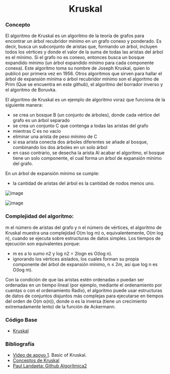<h1 align="center"> Kruskal </h1>

### Concepto 

El algoritmo de Kruskal es un algoritmo de la teoría de grafos para encontrar un árbol recubridor mínimo en un grafo conexo y ponderado. Es decir, busca un subconjunto de aristas que, formando un árbol, incluyen todos los vértices y donde el valor de la suma de todas las aristas del árbol es el mínimo. Si el grafo no es conexo, entonces busca un bosque expandido mínimo (un árbol expandido mínimo para cada componente conexa). Este algoritmo toma su nombre de Joseph Kruskal, quien lo publicó por primera vez en 1956. Otros algoritmos que sirven para hallar el árbol de expansión mínima o árbol recubridor mínimo son el algoritmo de Prim (Que se encuentra en este github), el algoritmo del borrador inverso y el algoritmo de Boruvka.

El algoritmo de Kruskal es un ejemplo de algoritmo voraz que funciona de la siguiente manera:

- se crea un bosque B (un conjunto de árboles), donde cada vértice del grafo es un árbol separado
- se crea un conjunto C que contenga a todas las aristas del grafo
- mientras C es no vacío
- eliminar una arista de peso mínimo de C
- si esa arista conecta dos árboles diferentes se añade al bosque, combinando los dos árboles en un solo árbol
- en caso contrario, se desecha la arista
Al acabar el algoritmo, el bosque tiene un solo componente, el cual forma un árbol de expansión mínimo del grafo.

En un árbol de expansión mínimo se cumple:

- la cantidad de aristas del árbol es la cantidad de nodos menos uno.

![image](https://user-images.githubusercontent.com/90888080/196331746-260beb35-ccac-47a8-8c53-02f2c1dbe489.png)

![image](https://user-images.githubusercontent.com/90888080/196331761-a7e99a4c-8eba-4485-a6b0-de7de939d1bb.png)


### Complejidad del algorítmo:
m el número de aristas del grafo y n el número de vértices, el algoritmo de Kruskal muestra una complejidad O(m log m) o, equivalentemente, O(m log n), cuando se ejecuta sobre estructuras de datos simples. Los tiempos de ejecución son equivalentes porque:

- m es a lo sumo n2 y log n2 = 2logn es O(log n).
- ignorando los vértices aislados, los cuales forman su propia componente del árbol de expansión mínimo, n ≤ 2m, así que log n es O(log m).

Con la condición de que las aristas estén ordenadas o puedan ser ordenadas en un tiempo lineal (por ejemplo, mediante el ordenamiento por cuentas o con el ordenamiento Radix), el algoritmo puede usar estructuras de datos de conjuntos disjuntos más complejas para ejecutarse en tiempos del orden de O(m α(n)), donde α es la inversa (tiene un crecimiento extremadamente lento) de la función de Ackermann.

### Código Base
- [Kruskal](https://github.com/PabloAcker/Algoritmica/blob/main/Cap4%20Teor%C3%ADa%20de%20Grafos/Algor%C3%ADtmo%20PRIM/prim.cpp)

### Bibliografía
- [Video de apoyo 1](https://www.youtube.com/watch?v=71UQH7Pr9kU&t=2s). Basic of Kruskal.
- [Conceptos de Kruskal](https://www.youtube.com/watch?v=fAuF0EuZVCk)
- [Paul Landaeta: Github Algorítmica2](https://github.com/PaulLandaeta/algoritmica2/tree/master/contenido/Teoria%20de%20Grafos/Kruskal)
